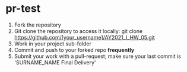 # pr-test

1. Fork the repository
2. Git clone the repository to access it locally:
    git clone https://github.com/[your_username]/AY2021_I_HW_05.git
3. Work in your project sub-folder
4. Commit and push to your forked repo **frequently**
5. Submit your work with a pull-request; make sure your last commit is 'SURNAME_NAME Final Delivery'

